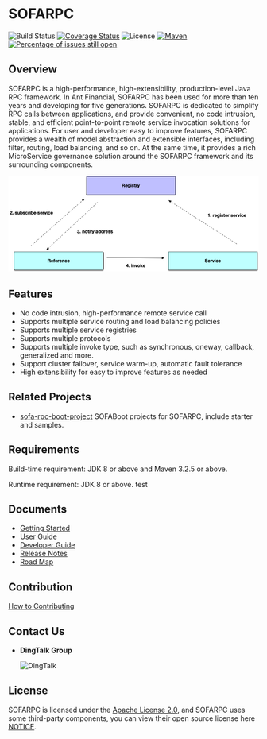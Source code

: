 # SOFARPC

![Build Status](https://github.com/sofastack/sofa-rpc/workflows/build/badge.svg)
[![Coverage Status](https://codecov.io/gh/sofastack/sofa-rpc/branch/master/graph/badge.svg)](https://codecov.io/gh/sofastack/sofa-rpc)
![License](https://img.shields.io/badge/license-Apache--2.0-green.svg)
[![Maven](https://img.shields.io/github/release/sofastack/sofa-rpc.svg)](https://github.com/sofastack/sofa-rpc/releases)
[![Percentage of issues still open](https://isitmaintained.com/badge/open/sofastack/sofa-rpc.svg)](https://isitmaintained.com/project/sofastack/sofa-rpc "Percentage of issues still open")

## Overview

SOFARPC is a high-performance, high-extensibility, production-level Java RPC framework. In Ant Financial, SOFARPC has been used for more than ten years and developing for five generations. SOFARPC is dedicated to simplify RPC calls between applications, and provide convenient, no code intrusion, stable, and efficient point-to-point remote service invocation solutions for applications. For user and developer easy to improve features, SOFARPC provides a wealth of model abstraction and extensible interfaces, including filter, routing, load balancing, and so on. At the same time, it provides a rich MicroService governance solution around the SOFARPC framework and its surrounding components.

![SOFARPC Architecture](./resource/sofa-rpc-architecture.png)

## Features

- No code intrusion, high-performance remote service call
- Supports multiple service routing and load balancing policies
- Supports multiple service registries
- Supports multiple protocols
- Supports multiple invoke type, such as synchronous, oneway, callback, generalized and more.
- Support cluster failover, service warm-up, automatic fault tolerance
- High extensibility for easy to improve features as needed

## Related Projects

- [sofa-rpc-boot-project](https://github.com/sofastack/sofa-rpc-boot-projects) SOFABoot projects for SOFARPC, include starter and samples.

## Requirements

Build-time requirement: JDK 8 or above and Maven 3.2.5 or above.

Runtime requirement: JDK 8 or above.
test

## Documents

- [Getting Started](https://www.sofastack.tech/sofa-rpc/docs/Getting-Started-With-SOFA-Boot?lang=en)
- [User Guide](https://www.sofastack.tech/sofa-rpc/docs/Programming?lang=en)
- [Developer Guide](https://www.sofastack.tech/sofa-rpc/docs/How-To-Build?lang=en)
- [Release Notes](https://www.sofastack.tech/sofa-rpc/docs/ReleaseNotes?lang=en)
- [Road Map](https://www.sofastack.tech/sofa-rpc/docs/RoadMap?lang=en)

## Contribution 

[How to Contributing](https://www.sofastack.tech/sofa-rpc/docs/Contributing?lang=en)

## Contact Us

- **DingTalk Group**

  <img alt="DingTalk" src="https://gw.alipayobjects.com/mdn/sofastack/afts/img/A*1DklS7SZFNMAAAAAAAAAAAAAARQnAQ" height="250" width="250">

## License

SOFARPC is licensed under the [Apache License 2.0](https://github.com/sofastack/sofa-rpc/blob/master/LICENSE), and SOFARPC uses some third-party components, you can view their open source license here [NOTICE](https://www.sofastack.tech/sofa-rpc/docs/NOTICE?lang=en).
